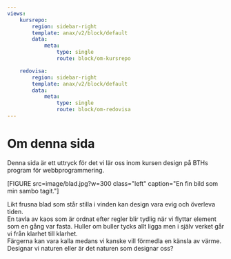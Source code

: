 ```yaml
---
views:
    kursrepo:
        region: sidebar-right
        template: anax/v2/block/default
        data:
            meta:
                type: single
                route: block/om-kursrepo

    redovisa:
        region: sidebar-right
        template: anax/v2/block/default
        data:
            meta:
                type: single
                route: block/om-redovisa
---
```

Om denna sida
=========================

Denna sida är ett uttryck för det vi lär oss inom kursen design på BTHs program för webbprogrammering.

[FIGURE src=image/blad.jpg?w=300 class="left" caption="En fin bild som min sambo tagit."]

Likt frusna blad som står stilla i vinden kan design vara evig och överleva tiden.  
En tavla av kaos som är ordnat efter regler blir tydlig när vi flyttar element som en gång var fasta.
Huller om buller tycks allt ligga men i själv verket går vi från klarhet till klarhet.  
Färgerna kan vara kalla medans vi kanske vill förmedla en känsla av värme.  
Designar vi naturen eller är det naturen som designar oss?
